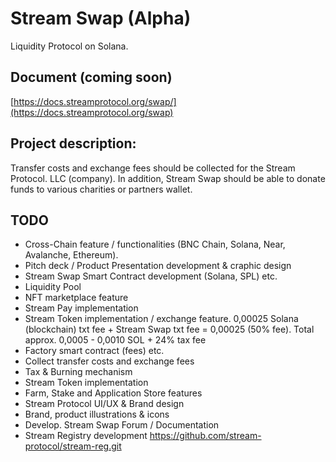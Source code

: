 # Stream Swap (Alpha)

Liquidity Protocol on Solana.

## Document (coming soon)

[https://docs.streamprotocol.org/swap/](https://docs.streamprotocol.org/swap)


## Project description: 

Transfer costs and exchange fees should be collected for the Stream Protocol. LLC (company). In addition, Stream Swap should be able to donate funds to various charities or partners wallet.

## TODO

- Cross-Chain feature / functionalities (BNC Chain, Solana, Near, Avalanche, Ethereum).
- Pitch deck / Product Presentation development & craphic design
- Stream Swap Smart Contract development (Solana, SPL) etc.
- Liquidity Pool 
- NFT marketplace feature
- Stream Pay implementation
- Stream Token implementation / exchange feature. 0,00025 Solana (blockchain) txt fee + Stream Swap txt fee = 0,00025 (50% fee). Total approx. 0,0005 - 0,0010 SOL + 24% tax fee
- Factory smart contract (fees) etc.
- Collect transfer costs and exchange fees
- Tax & Burning mechanism
- Stream Token implementation
- Farm, Stake and Application Store features
- Stream Protocol UI/UX & Brand design
- Brand, product illustrations & icons
- Develop. Stream Swap Forum / Documentation
- Stream Registry development https://github.com/stream-protocol/stream-reg.git
